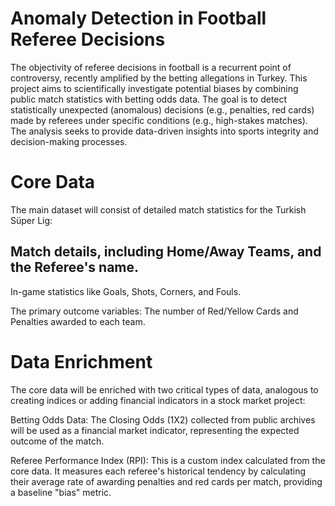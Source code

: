 # Anomaly Detection in Football Referee Decisions
The objectivity of referee decisions in football is a recurrent point of controversy, recently amplified by the betting allegations in Turkey. This project aims to scientifically investigate potential biases by combining public match statistics with betting odds data. The goal is to detect statistically unexpected (anomalous) decisions (e.g., penalties, red cards) made by referees under specific conditions (e.g., high-stakes matches). The analysis seeks to provide data-driven insights into sports integrity and decision-making processes.


# Core Data 
The main dataset will consist of detailed match statistics for the Turkish Süper Lig:

## Match details, including  Home/Away Teams, and the Referee's name.

In-game statistics like Goals, Shots, Corners, and Fouls.

The primary outcome variables: The number of Red/Yellow Cards and Penalties awarded to each team.


# Data Enrichment  

The core data will be enriched with two critical types of data, analogous to creating indices or adding financial indicators in a stock market project:

Betting Odds Data: The Closing Odds (1X2) collected from public archives will be used as a financial market indicator, representing the expected outcome of the match.

Referee Performance Index (RPI): This is a custom index calculated from the core data. It measures each referee's historical tendency by calculating their average rate of awarding penalties and red cards per match, providing a baseline "bias" metric.
